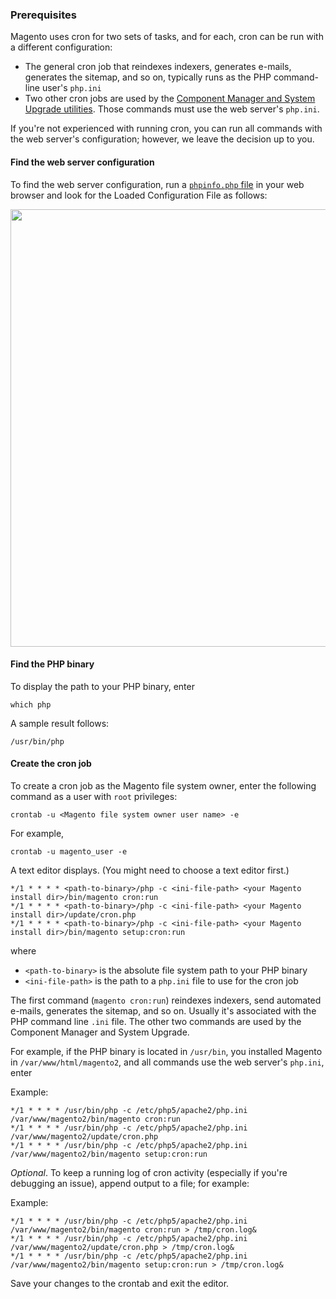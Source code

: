 <div markdown="1">

### Prerequisites
Magento uses cron for two sets of tasks, and for each, cron can be run with a different configuration:

*	The general cron job that reindexes indexers, generates e-mails, generates the sitemap, and so on, typically runs as the PHP command-line user's `php.ini`
*	Two other cron jobs are used by the <a href="{{ site.gdeurl }}comp-mgr/bk-compman-upgrade-guide.html">Component Manager and System Upgrade utilities</a>. Those commands must use the web server's `php.ini`.

If you're not experienced with running cron, you can run all commands with the web server's configuration; however, we leave the decision up to you.

#### Find the web server configuration

To find the web server configuration, run a <a href="{{ site.gdeurl }}install-gde/prereq/optional.html#install-optional-phpinfo">`phpinfo.php` file</a> in your web browser and look for the Loaded Configuration File as follows:

<img src="{{ site.baseurl }}common/images/config_phpini-webserver.png" width="700px">

#### Find the PHP binary
To display the path to your PHP binary, enter

	which php

A sample result follows:

	/usr/bin/php

#### Create the cron job

To create a cron job as the Magento file system owner, enter the following command as a user with `root` privileges:

	crontab -u <Magento file system owner user name> -e

For example,

	crontab -u magento_user -e

A text editor displays. (You might need to choose a text editor first.)

	*/1 * * * * <path-to-binary>/php -c <ini-file-path> <your Magento install dir>/bin/magento cron:run 
	*/1 * * * * <path-to-binary>/php -c <ini-file-path> <your Magento install dir>/update/cron.php 
	*/1 * * * * <path-to-binary>/php -c <ini-file-path> <your Magento install dir>/bin/magento setup:cron:run 

where 

*	`<path-to-binary>` is the absolute file system path to your PHP binary
*	`<ini-file-path>` is the path to a `php.ini` file to use for the cron job

The first command (`magento cron:run`) reindexes indexers, send automated e-mails, generates the sitemap, and so on. Usually it's associated with the PHP command line `.ini` file. The other two commands are used by the Component Manager and System Upgrade.

For example, if the PHP binary is located in `/usr/bin`, you installed Magento in `/var/www/html/magento2`, and all commands use the web server's `php.ini`, enter

Example:

	*/1 * * * * /usr/bin/php -c /etc/php5/apache2/php.ini /var/www/magento2/bin/magento cron:run 
	*/1 * * * * /usr/bin/php -c /etc/php5/apache2/php.ini /var/www/magento2/update/cron.php 
	*/1 * * * * /usr/bin/php -c /etc/php5/apache2/php.ini /var/www/magento2/bin/magento setup:cron:run 

*Optional*. To keep a running log of cron activity (especially if you're debugging an issue), append output to a file; for example:

Example:

	*/1 * * * * /usr/bin/php -c /etc/php5/apache2/php.ini /var/www/magento2/bin/magento cron:run > /tmp/cron.log&
	*/1 * * * * /usr/bin/php -c /etc/php5/apache2/php.ini /var/www/magento2/update/cron.php > /tmp/cron.log&
	*/1 * * * * /usr/bin/php -c /etc/php5/apache2/php.ini /var/www/magento2/bin/magento setup:cron:run > /tmp/cron.log&

Save your changes to the crontab and exit the editor.